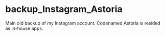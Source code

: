 # backup_Instagram_Astoria
Main old backup of my Instagram account. Codenamed Astoria is resided as in-house apps.
